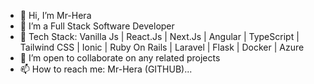 - 👋 Hi, I’m Mr-Hera
- 👀 I’m a Full Stack Software Developer
- 🌱 Tech Stack: Vanilla Js | React.Js | Next.Js | Angular | TypeScript | Tailwind CSS | Ionic | Ruby On Rails | Laravel | Flask | Docker | Azure
- 💞️ I’m open to collaborate on any related projects
- 📫 How to reach me: Mr-Hera (GITHUB)...

<!---
Mr-Hera/Mr-Hera is a ✨ special ✨ repository because its `README.md` (this file) appears on your GitHub profile.
You can click the Preview link to take a look at your changes.
--->
